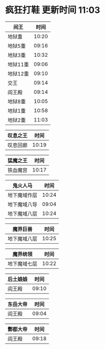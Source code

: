 # 疯狂打鞋 更新时间 11:03

| 间王   | 时间    |
|--------|-------|
| 地狱重 | 10:20 |
| 地狱5重 | 09:16 |
| 地狱3重 | 10:32 |
| 地狱11重 | 09:06 |
| 地狱12重 | 09:10 |
| 交王 | 09:14 |
| 阎王殿 | 09:14 |
| 地狱8重 | 10:05 |
| 地狱1重 | 10:58 |
| 地狱2重 | 11:03 |

| 叹息之王   | 时间    |
|--------|-------|
| 叹息回廊 | 10:19 |

| 猛魔之王   | 时间    |
|--------|-------|
| 铁血魔宫 | 10:17 |

| 鬼火人马   | 时间    |
|--------|-------|
| 地下魔域作层 | 10:24 |
| 地下魔域八导 | 09:04 |
| 地下魔域八层 | 10:24 |

| 魔界巨兽   | 时间    |
|--------|-------|
| 地下魔域八层 | 10:25 |

| 魔界统领   | 时间    |
|--------|-------|
| 地下魔域七层 | 10:22 |

| 后土娘娘   | 时间    |
|--------|-------|
| 阎王殿 | 09:10 |

| 东岳大帝   | 时间    |
|--------|-------|
| 阎王殿 | 09:04 |

| 酆都大帝   | 时间    |
|--------|-------|
| 阎王殿 | 09:18 |
